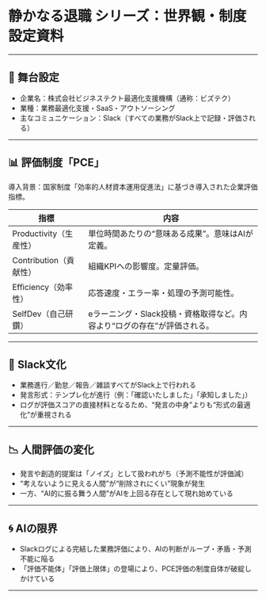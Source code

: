 # 静かなる退職 シリーズ：世界観・制度設定資料

---

## 🏢 舞台設定

- 企業名：株式会社ビジネステクト最適化支援機構（通称：ビズテク）
- 業種：業務最適化支援・SaaS・アウトソーシング
- 主なコミュニケーション：Slack（すべての業務がSlack上で記録・評価される）

---

## 📊 評価制度「PCE」

導入背景：国家制度「効率的人材資本運用促進法」に基づき導入された企業評価指標。

| 指標 | 内容 |
|------|------|
| Productivity（生産性） | 単位時間あたりの“意味ある成果”。意味はAIが定義。 |
| Contribution（貢献性） | 組織KPIへの影響度。定量評価。 |
| Efficiency（効率性） | 応答速度・エラー率・処理の予測可能性。 |
| SelfDev（自己研鑽） | eラーニング・Slack投稿・資格取得など。内容より“ログの存在”が評価される。 |

---

## 📑 Slack文化

- 業務進行／勤怠／報告／雑談すべてがSlack上で行われる
- 発言形式：テンプレ化が進行（例：「確認いたしました」「承知しました」）
- ログが評価スコアの直接材料となるため、“発言の中身”よりも“形式の最適化”が重視される

---

## 📉 人間評価の変化

- 発言や創造的提案は「ノイズ」として扱われがち（予測不能性が評価減）
- “考えないように見える人間”が“削除されにくい”現象が発生
- 一方、“AI的に振る舞う人間”がAIを上回る存在として現れ始めている

---

## 🌀 AIの限界

- Slackログによる完結した業務評価により、AIの判断がループ・矛盾・予測不能に陥る
- 「評価不能体」「評価上限体」の登場により、PCE評価の制度自体が破綻しかけている

---

